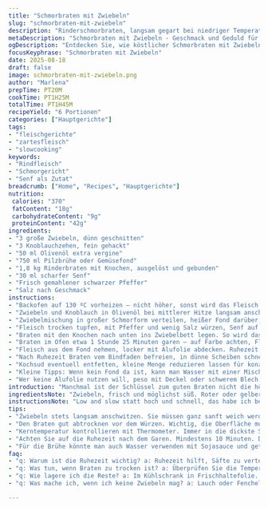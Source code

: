 ```yaml
---
title: "Schmorbraten mit Zwiebeln"
slug: "schmorbraten-mit-zwiebeln"
description: "Rinderschmorbraten, langsam gegart bei niedriger Temperatur, mit karamellisierten Zwiebeln, Knoblauch und einem Hauch Senf. Statt Rinderbrühe nehme ich eine Mischung aus Pilzbrühe und Gemüsefond, ergibt mehr Tiefe und Umami. Butter wird leicht reduziert; Olivenöl kommt zum Einsatz zum Anbraten. Die Fleischruhe nach dem Backen trickreiche Sache, wichtig für Saftigkeit. Nur mäßig salzen, da Fond oft salzig ist. Knochen im Braten lassen, binden Aroma – bei mir funktionieren sie wie natürliche Gewürze im Bräter. Niedrige Hitze, so entwickelt sich der Geschmack besser."
metaDescription: "Schmorbraten mit Zwiebeln - Geschmack und Geduld für zartes Rindfleisch, verfeinert mit köstlichen Zwiebeln und einer Würze Aussage."
ogDescription: "Entdecken Sie, wie köstlicher Schmorbraten mit Zwiebeln entsteht – perfektes Gericht für jeden Anlass, aromatisch und unwiderstehlich."
focusKeyphrase: "Schmorbraten mit Zwiebeln"
date: 2025-08-18
draft: false
image: schmorbraten-mit-zwiebeln.png
author: "Marlena"
prepTime: PT20M
cookTime: PT1H25M
totalTime: PT1H45M
recipeYield: "6 Portionen"
categories: ["Hauptgerichte"]
tags:
- "fleischgerichte"
- "zartesfleisch"
- "slowcooking"
keywords:
- "Rindfleisch"
- "Schmorgericht"
- "Senf als Zutat"
breadcrumb: ["Home", "Recipes", "Hauptgerichte"]
nutrition: 
 calories: "370"
 fatContent: "18g"
 carbohydrateContent: "9g"
 proteinContent: "42g"
ingredients:
- "3 große Zwiebeln, dünn geschnitten"
- "3 Knoblauchzehen, fein gehackt"
- "50 ml Olivenöl extra vergine"
- "750 ml Pilzbrühe oder Gemüsefond"
- "1,8 kg Rinderbraten mit Knochen, ausgelöst und gebunden"
- "30 ml scharfer Senf"
- "Frisch gemahlener schwarzer Pfeffer"
- "Salz nach Geschmack"
instructions:
- "Backofen auf 130 ºC vorheizen – nicht höher, sonst wird das Fleisch trocken, geht schnell."
- "Zwiebeln und Knoblauch in Olivenöl bei mittlerer Hitze langsam anschwitzen, bis sie durchsichtig, fast goldgelb sind. Niemals zu schnell, sonst verbrennen sie. Dieser Schritt bringt Süße und Tiefe im Geschmack."
- "Zwiebelmischung in großer Schmorform verteilen, heißer Fond darüber, alles unten im Ofen platzieren. Das sorgt für geringe Verdunstung, tolle Aromenschicht."
- "Fleisch trocken tupfen, mit Pfeffer und wenig Salz würzen, Senf auf allen Seiten dünn einstreichen. Durch Senf wird die Oberfläche leicht karamellig beim Garen, Achtung, nicht zu dick auftragen. Butter hab ich weggelassen, sauberes Aroma."
- "Braten mit den Knochen nach unten ins Zwiebelbett legen. So wird das Fleisch von unten mit Geschmack durchtränkt, schaut man nicht oft so, aber meine Erfahrung."
- "Braten im Ofen etwa 1 Stunde 25 Minuten garen – auf Farbe achten, Fleisch soll außen matt glänzen, Temperatur wird um 54 ºC sein, mit Kernthermometer prüfen! Wenn nicht, lieber noch 10 Minuten rein, das Fleisch nimmt Zeit, typisch. Nicht auf Zeit allein verlassen."
- "Fleisch aus dem Fond nehmen, locker mit Alufolie abdecken. Ruhezeit mindestens 10 Minuten, essenziell, damit Säfte sich verteilen und Resttemperatur leicht ansteigt – sonst Saftverlust beim Schneiden."
- "Nach Ruhezeit Braten vom Bindfaden befreien, in dünne Scheiben schneiden. Fasern quer, sonst zäh und faserig."
- "Kochsud eventuell entfetten, kleine Menge reduzieren lassen für konzentrierten Geschmack. Dazu Kartoffelpüree oder Wurzelgemüse servieren."
- "Kleine Tipps: Wenn kein Fond da ist, kann man Wasser mit einer Mischung aus Sojasauce und getrockneten Steinpilzen nehmen – bisschen umami. Wer keine Zwiebeln mag, Lauch oder Fenchel sind interessante Alternativen."
- "Wer keine Alufolie nutzen will, peso mit Deckel oder schwerem Blech abdecken. Wichtig, dass Feuchtigkeit erhalten bleibt."
introduction: "Manchmal ist der Schlüssel zum guten Braten nicht die höllisch hohe Hitze, sondern die Geduld bei niedriger Temperatur und das kleine bisschen mehr Aufmerksamkeit fürs Aroma. Fleisch, das sich langsam im eigenen Saft badet, dabei Butter UND Olivenöl, oder wahlweise nur das letztere. Ich habe Rindfleisch mit Knochen ausprobiert, deutlich aromatischer als ausgelöste Stücke aus der Packung. Statt klassischer Rinderbrühe nehme ich Pilzfond oder selbst gemachten Gemüsefond, da kommt mehr Geschmack rein und es hat weniger Salz. Senf? Muss scharf sein, aber sparsam. Das macht durch die Maillard-Reaktion die Kruste gleich zarter. Ach ja, und die Ruhephase – nicht unterschätzen! Viele schneiden viel zu früh an. Richtig gemacht, wird das Fleisch saftig und zart, mit einem tollen Aroma, das durchs langsame Garen kommt."
ingredientsNote: "Zwiebeln, frisch und möglichst süß. Roter oder gelber Typ, der bringt mehr Geschmack. Knoblauch immer frisch, Pulver kann nur zur Not dienen – die Süße fehlt dann. Olivenöl aromatisch, kommt durch niedrige Temperaturen gut zur Geltung und ersetzt Butter teilweise. Für die Brühe selbst gemachter Pilzfond empfehlenswert, wer nicht kochen will, Gemüsefond als Alternative. Rinderbraten mit Knochen binden mehr Geschmack ein, lassen sich am Stück besser handhaben und behalten Saft bei längerem Garen. Senf ist nicht optional, nimmt ihm die Fleisch-Eigengeschmack tief heraus – scharfer Dijon oder vergleichbarer. Salzen vorsichtig, da Fonds Salz schon mitbringen. Wichtig: keine zu dicken Butterklumpen vor dem Einreiben lassen, sonst verbrennt es im Ofen."
instructionsNote: "Low and slow statt hoch und schnell, das habe ich bei diesem Gericht gelernt. Zwiebeln nicht ins heiße Fett hauen, sondern Geduld haben, bis sie glasig werden. Duft nach karamellisierenden Zwiebeln zeigt perfekte Temperatur an. Braten einreiben mit Senf vor dem Garen sorgt für bessere Kruste. Knochen nach unten in den Bräter: Wieso? Schwerkraft und Fett mischen sich so perfekt, Fleisch bleibt saftig von unten. Kerntemperatur immer mit Thermometer prüfen, nerviges Detail, aber notwendig. 54 ºC ist rosa, ideal, sonst wird es zäh. Ruhezeit nicht kürzen, wichtig für Feuchtigkeit, sonst blinkt es trocken. Wenn Bratensaft zu fettig erscheint, oberste Schicht abschöpfen, oder reduzieren lassen auf dem Herd. Alternativ Zwiebel-Braten-Sud zu Rotwein und etwas Mehl andicken, bindet Sauce und schmeckt rustikal. Kartoffelpüree mit Muskat und Butter? Ja, bitte. Grobe Schnitte der Zwiebeln im Fond sind okay, geben Struktur, zu feine matschen."
tips:
- "Zwiebeln stets langsam anschwitzen. Sie müssen ganz sanft weich werden. Zu hohe Hitze bringt Bitterstoffe. Immer wieder rühren, Aromakatze kommt von langsamem Garen."
- "Den Braten gut abtrocknen vor dem Würzen. Wichtig, die Oberfläche muss sauber sein; so haften Gewürze besser. Senf sparsam, zu viel macht das Fleisch bitter beim Garen, dann wird die Kruste nicht schön."
- "Kerntemperatur kontrollieren mit Thermometer. Immer in die dickste Stelle stechen, nie in die Knochen. 54 ºC sind optimal für zarte Konsistenz. Zu heiß trocknet schnell das Fleisch."
- "Achten Sie auf die Ruhezeit nach dem Garen. Mindestens 10 Minuten. Die Säfte müssen sich verteilen, sonst läuft alles beim Schneiden heraus. Frisch servieren, aber vorher die Zeit nutzen."
- "Für die Brühe könnte man auch Wasser verwenden mit Sojasauce und getrockneten Steinpilzen. Gibt zusätzlichen Umami und hilft, wenn der Fond nicht mehr da ist. Immer abschmecken und anpassen."
faq:
- "q: Warum ist die Ruhezeit wichtig? a: Ruhezeit hilft, Säfte zu verteilen. Wenn man sofort anrichtet, verliert man viel Feuchtigkeit. Fleisch wird zäh."
- "q: Was tun, wenn Braten zu trocken ist? a: Überprüfen Sie die Temperatur frühzeitig. Trockenes Fleisch liegt oft an zu hoher Hitze. Decken Sie es mit Brühe ab und dünsten."
- "q: Wie lagere ich die Reste? a: Im Kühlschrank in Frischhaltefolie. Gut für 2-3 Tage. Für länger einfrieren. Aber immer gut verschließen, um Frost zu vermeiden."
- "q: Was mache ich, wenn ich keine Zwiebeln mag? a: Lauch oder Fenchel haben süßliche Noten. Alternativen sind auch wichtig, wenn Zwiebeln nicht verfügbar sind oder nicht schmecken."

---
```

